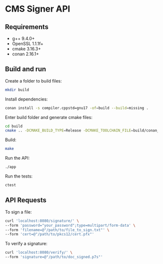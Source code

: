 # CMS Signer API

## Requirements
- g++ 9.4.0+
- OpenSSL 1.1.1f+
- cmake 3.16.3+
- conan 2.16.1+

## Build and run
Create a folder to build files:
```bash
mkdir build
```

Install dependencies:
```bash
conan install -s compiler.cppstd=gnu17 -of=build --build=missing .
```

Enter build folder and generate cmake files:
```bash
cd build
cmake .. -DCMAKE_BUILD_TYPE=Release -DCMAKE_TOOLCHAIN_FILE=build/conan_toolchain.cmake
```

Build:
```bash
make
```

Run the API:
```bash
./app
```

Run the tests:
```bash
ctest
```
## API Requests

To sign a file:
```bash
curl 'localhost:8080/signature/' \
--form 'password="your_password";type=multipart/form-data' \
--form 'filename=@"/path/to/file_to_sign.txt"' \
--form 'cert=@"/path/to/pkcs12/cert.pfx"'
```
To verify a signature:
```bash
curl 'localhost:8080/verify/' \
--form 'signature=@"/path/to/doc_signed.p7s"'
```
